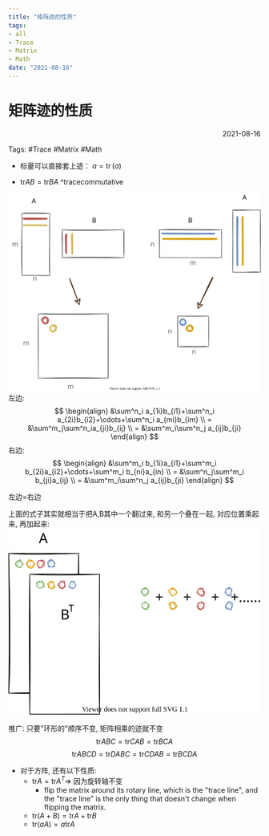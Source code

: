 ```yaml
---
title: "矩阵迹的性质"
tags:
- all
- Trace
- Matrix
- Math
date: "2021-08-16"
---
```

# 矩阵迹的性质

<div align="right"> 2021-08-16</div>

Tags: #Trace #Matrix #Math

- 标量可以直接套上迹： $a=\operatorname{tr}(a)$

- $\mathrm{tr}AB = \mathrm{tr}BA$  ^tracecommutative

![](notes/2021/2021.7/assets/tr1.drawio.svg)
左边: 
$$
\begin{align}
&\sum^n_i a_{1i}b_{i1}+\sum^n_i a_{2i}b_{i2}+\cdots+\sum^n_i a_{mi}b_{im} \\ = &\sum^m_j\sum^n_ia_{ji}b_{ij}
\\ = &\sum^m_i\sum^n_j a_{ij}b_{ji}
\end{align}
$$
右边:
$$
\begin{align}
&\sum^m_i b_{1i}a_{i1}+\sum^m_i b_{2i}a_{i2}+\cdots+\sum^m_i b_{ni}a_{in} \\ = &\sum^n_j\sum^m_i b_{ji}a_{ij}
\\ = &\sum^m_i\sum^n_j a_{ij}b_{ji}
\end{align}
$$

左边=右边

上面的式子其实就相当于把A,B其中一个翻过来, 和另一个叠在一起, 对应位置乘起来, 再加起来:
![](notes/2021/2021.7/assets/tr2.drawio.svg)

推广:
只要"环形的"顺序不变, 矩阵相乘的迹就不变 
$$\mathrm{tr}ABC = \mathrm{tr}CAB = \mathrm{tr}BCA$$
$$\mathrm{tr}ABCD = \mathrm{tr}DABC = \mathrm{tr}CDAB = \mathrm{tr}BCDA$$


- 对于方阵, 还有以下性质:
	- $\mathrm{tr}A=\mathrm{tr}A^T \Rightarrow$ 因为旋转轴不变
		- flip the matrix around its rotary line, which is the "trace line", and the "trace line" is the only thing that doesn't change when flipping the matrix.
	- $\mathrm{tr}(A+B)=\mathrm{tr}A+\mathrm{tr}B$
	- $\mathrm{tr}(aA)=a\mathrm{tr}A$
